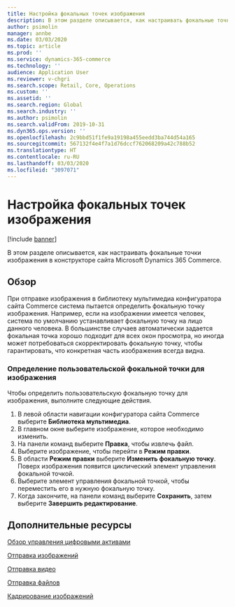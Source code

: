 ```yaml
---
title: Настройка фокальных точек изображения
description: В этом разделе описывается, как настраивать фокальные точки изображения в конструкторе сайта Microsoft Dynamics 365 Commerce.
author: psimolin
manager: annbe
ms.date: 03/03/2020
ms.topic: article
ms.prod: ''
ms.service: dynamics-365-commerce
ms.technology: ''
audience: Application User
ms.reviewer: v-chgri
ms.search.scope: Retail, Core, Operations
ms.custom: ''
ms.assetid: ''
ms.search.region: Global
ms.search.industry: ''
ms.author: psimolin
ms.search.validFrom: 2019-10-31
ms.dyn365.ops.version: ''
ms.openlocfilehash: 2c9bbd51f1fe9a19198a455eedd3ba744d54a165
ms.sourcegitcommit: 567132f4e4f7a1d76dccf762068209a42c788b52
ms.translationtype: HT
ms.contentlocale: ru-RU
ms.lasthandoff: 03/03/2020
ms.locfileid: "3097071"
---
```

# <a name="customize-image-focal-points"></a>Настройка фокальных точек изображения

[!include [banner](includes/banner.md)]

В этом разделе описывается, как настраивать фокальные точки изображения в конструкторе сайта Microsoft Dynamics 365 Commerce.

## <a name="overview"></a>Обзор

При отправке изображения в библиотеку мультимедиа конфигуратора сайта Commerce система пытается определить фокальную точку изображения. Например, если на изображении имеется человек, система по умолчанию устанавливает фокальную точку на лицо данного человека. В большинстве случаев автоматически задается фокальная точка хорошо подходит для всех окон просмотра, но иногда может потребоваться скорректировать фокальную точку, чтобы гарантировать, что конкретная часть изображения всегда видна.

### <a name="define-a-custom-focal-point-for-an-image"></a>Определение пользовательской фокальной точки для изображения

Чтобы определить пользовательскую фокальную точку для изображения, выполните следующие действия.

1. В левой области навигации конфигуратора сайта Commerce выберите **Библиотека мультимедиа**.
1. В главном окне выберите изображение, которое необходимо изменить.
1. На панели команд выберите **Правка**, чтобы извлечь файл.
1. Выберите изображение, чтобы перейти в **Режим правки**.
1. В области **Режим правки** выберите **Изменить фокальную точку**. Поверх изображения появится циклический элемент управления фокальной точкой.
1. Выберите элемент управления фокальной точкой, чтобы переместить его в нужную фокальную точку.
1. Когда закончите, на панели команд выберите **Сохранить**, затем выберите **Завершить редактирование**.

## <a name="additional-resources"></a>Дополнительные ресурсы

[Обзор управления цифровыми активами](dam-overview.md)

[Отправка изображений](dam-upload-images.md)

[Отправка видео](dam-upload-video.md)

[Отправка файлов](dam-upload-files.md)

[Кадрирование изображений](dam-crop-images.md)
